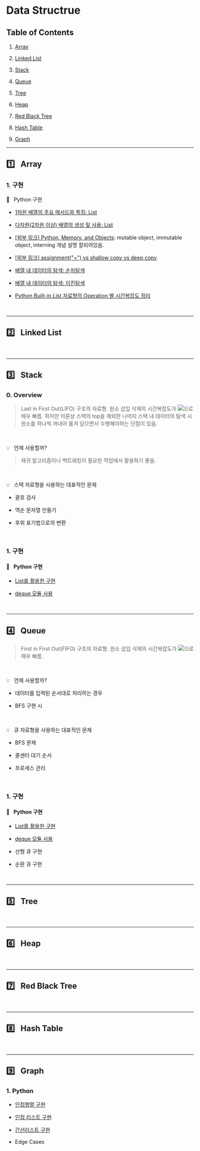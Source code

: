 # Data Structrue

## Table of Contents

1. <a href="#ds-1">Array</a>

2. <a href="#ds-2">Linked List</a>

3. <a href="#ds-3">Stack</a>

4. <a href="#ds-4">Queue</a>

5. <a href="#ds-5">Tree</a>

6. <a href="#ds-6">Heap</a>

7. <a href="#ds-7">Red Black Tree</a>

8. <a href="#ds-8">Hash Table</a>

9. <a href="#ds-9">Graph</a>

---

<h2 id="ds-1">1️⃣  Array</h2>

### 1. 구현

:pushpin:&ensp; Python 구현

* [1차원 배열의 주요 메서드와 특징: List](./array/python/one_dimensional_array.md)

* [다차원(2차원 이상) 배열의 생성 및 사용: List](./array/python/multi_dimensional_array.md)

* [[외부 링크] Python, Memory, and Objects](https://towardsdatascience.com/python-memory-and-objects-e7bec4a2845): mutable object, immutable object, interning 개념 설명 잘되어있음.

* [[외부 링크] assignment("=") vs shallow copy vs deep copy](https://medium.com/@thawsitt/assignment-vs-shallow-copy-vs-deep-copy-in-python-f70c2f0ebd86)

* [배열 내 데이터의 탐색: 순차탐색](./array/python/sequential_search.md)

* [배열 내 데이터의 탐색: 이진탐색](./../../dongbin_book/chap7_binary_search/README.md)

* [Python Built-in List 자료형의 Operation 별 시간복잡도 정리](./array/timecomplexity.md)

<br/>

---
<h2 id="ds-2">2️⃣  Linked List</h2>

<br/>

---
<h2 id="ds-3">3️⃣  Stack</h2>

### 0. Overview

> Last in First Out(LIFO) 구조의 자료형. 원소 삽입 삭제의 시간복잡도가 <img src="https://chart.apis.google.com/chart?cht=tx&chl=O(1)" />으로 매우 빠름. 하지만 이론상 스택의 top을 제외한 나머지 스택 내 데이터의 탐색 시 원소를 하나씩 꺼내어 옮겨 담으면서 수행해야하는 단점이 있음.

<br/>

:bulb:&ensp; 언제 사용할까?

> 재귀 알고리즘이나 백트래킹이 필요한 작업에서 활용하기 좋음.

<br/>

:bulb:&ensp; 스택 자료형을 사용하는 대표적인 문제

* 괄호 검사

* 역순 문자열 만들기

* 후위 표기법으로의 변환

<br/>

### 1. 구현

#### :pushpin:&ensp; Python 구현

* [List를 활용한 구현](./stack/python/stack_list.md)

* [deque 모듈 사용](./stack/python/stack_deque.md)

<br/>

---
<h2 id="ds-4">4️⃣  Queue</h2>

> First in First Out(FIFO) 구조의 자료형. 원소 삽입 삭제의 시간복잡도가 <img src="https://chart.apis.google.com/chart?cht=tx&chl=O(1)" />으로 매우 빠름.

<br/>

:bulb:&ensp; 언제 사용할까?
* 데이터를 입력된 순서대로 처리하는 경우

* BFS 구현 시

<br/>

:bulb:&ensp; 큐 자료형을 사용하는 대표적인 문제

* BFS 문제

* 콜센터 대기 순서

* 프로세스 관리

<br/>

### 1. 구현

#### :pushpin:&ensp; Python 구현

* [List를 활용한 구현](./queue/python/queue_list.md)

* [deque 모듈 사용](./queue/python/queue_deque.md)

* 선형 큐 구현

* 순환 큐 구현

<br/>

---
<h2 id="ds-5">5️⃣  Tree</h2>

<br/>

---
<h2 id="ds-6">6️⃣  Heap</h2>

<br/>

---
<h2 id="ds-7">7️⃣  Red Black Tree</h2>

<br/>

---
<h2 id="ds-8">8️⃣  Hash Table</h2>

<br/>

---
<h2 id="ds-9">9️⃣  Graph</h2>

### 1. Python 

* [인접행렬 구현](./graph/python/adjacent_matrix.md)

* [인접 리스트 구현](./graph/python/adjacent_list.md)

* [간선리스트 구현](./graph/python/edge_list.md)

* Edge Cases



